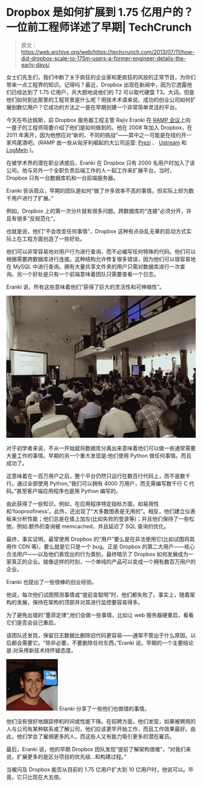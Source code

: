 # Dropbox 是如何扩展到 1.75 亿用户的？一位前工程师详述了早期| TechCrunch

> 原文：<https://web.archive.org/web/https://techcrunch.com/2013/07/11/how-did-dropbox-scale-to-175m-users-a-former-engineer-details-the-early-days/>

女士们先生们，我们中断了关于疯狂的企业家和更疯狂的风投的正常节目，为你们带来一点工程界的知识。记得吗？最近，Dropbox 出现在新闻中，因为它透露他们已经达到了 1.75 亿用户，并大胆地说他们的 T2 可以取代硬盘 T3。大词。但是他们如何到达那里的工程背景是什么呢？用技术术语来说，成功的创业公司如何扩展到数亿用户？它成功的方法之一是在早期创建一个非常简单灵活的平台。

今天在布达佩斯，前 Dropbox 服务器工程主管 Rajiv Eranki 在 [RAMP 会议](https://web.archive.org/web/20230307151956/http://rampconf.com/)上向一屋子的工程师简要介绍了他们是如何做到的。他在 2008 年加入 Dropbox，在 2011 年离开，因为他想应对“新的、不同的挑战”——其中之一可能是在纽约开一家鸡尾酒吧。(RAMP 由一些从匈牙利崛起的大公司运营: [Prezi](https://web.archive.org/web/20230307151956/http://prezi.com/) 、 [Ustream](https://web.archive.org/web/20230307151956/http://ustream.com/) 和 [LogMeIn](https://web.archive.org/web/20230307151956/http://logmein.com/) )。

在被学术界的潜在职业诱惑后，Eranki 在 Dropbox 只有 2000 名用户时加入了该公司。他与另外一个全职负责后端工作的人一起工作来扩展平台。当时，Dropbox 只有一台数据库机和一台前端服务器。

Eranki 告诉观众，早期的团队是如何“做了许多效率不高的事情，但实际上却为数千用户进行了扩展。”

例如，Dropbox 上的第一次分片就有很多问题。跨数据库的“连接”必须分开，并且有很多“反规范化”。

也就是说，他们“不会改变任何事情”，Dropbox 这种有点杂乱无章的启动方式实际上在工程方面创造了一些好处。

他们可以非常容易地对用户行为进行查询，而不必编写任何特殊的代码。他们可以根据需要跨数据库进行连接。这种结构允许修复很多错误，因为他们可以很容易地在 MySQL 中进行查询。拥有大量共享文件夹的用户只需对数据库进行一次查询。另一个好处是只有一个前端意味着团队只需要查看一个日志。

Eranki 说，所有这些意味着他们“获得了巨大的灵活性和可伸缩性”。

![](img/fd0199a8a0b57c3e9725b838cab980fe.png)

对于初学者来说，不从一开始就将数据库分离出来意味着他们可以做一些通常需要大量工作的事情。早期的另一个重大发现是:他们使用 Python 做任何事情。而且成功了。

这意味着在一百万用户之后，整个平台仍然只运行在数百行代码上，而不是数千行。通过全部使用 Python,“我们可以拥有 4000 万用户，而无需编写数千行 C 代码。”甚至客户端应用程序也是用 Python 编写的。

由此获得了一些知识，例如，在应用程序特定指标方面，如易用性和‘fooproofiness’。此外，还出现了“大多数图表是无用的”。相反，他们建立仪表板来分析性能；他们总是在值上加左(比如失败的登录等)；并且他们保持了一些松弛，例如:额外的查询被 memcached，并且延迟了 SQL 查询的优化。

最终，事实证明，最常使用 Dropbox 的“用户”要么是在非法使用它(比如试图将其用作 CDN 等)，要么就是它只是一个 bug。正是 Dropbox 的第二大用户——核心合法用户——以及他们表现出的行为类别，最终暗示了 Dropbox 如何发展成为一家真正的企业。就像这样的时刻，一个单纯的产品可以变成一个拥有数百万用户的企业。

Eranki 也提出了一些很棒的创业经验。

他说，每次他们试图预测事情或“提前变聪明”时，他们都失败了。事实上，随着架构的发展，保持在架构的顶部并对其进行监控要容易得多。

为了避免出错的“墨菲定律”,他们会做一些事情，比如让 web 服务器硬重启，看看它们是否会自己重启。

该团队还发现，保留日志数据比删除旧代码更容易——通常不管出于什么原因，以后都会需要它。“除非必要，不要删除任何东西，”Eranki 说。早期的一个主要结论是:对采用新技术持怀疑态度。

[![rajiveranki](img/3a42ee0cb0a956d928d4cd0dbca6d34e.png)](https://web.archive.org/web/20230307151956/https://techcrunch.com/wp-content/uploads/2013/07/rajiveranki.jpg) 
Eranki 分享了一些他们也做错的事情。

他们没有很好地跟踪停机时间或性能下降。在招聘方面，他们发现，如果被聘用的人与公司有某种联系或了解公司，他们应该更早开始工作，而且工作效果最好。由此，他们学会了雇佣更多的人，而这些人又有能力吸引更多的潜在雇员。

最后，Eranki 说，他的早期 Dropbox 团队发现“提前了解架构很难”，“对我们来说，扩展更多的是区分项目的优先级…和构建过程。”

当被问及 Dropbox 能否从目前的 1.75 亿用户扩大到 10 亿用户时，他说可以。毕竟，它只比现在大五倍。